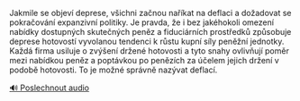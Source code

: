 
Jakmile se objeví deprese, všichni začnou naříkat na deflaci a dožadovat se pokračování expanzivní politiky. Je pravda, že i bez jakéhokoli omezení nabídky dostupných skutečných peněz a fiduciárních prostředků způsobuje deprese hotovostí vyvolanou tendenci k růstu kupní síly peněžní jednotky. Každá firma usiluje o zvýšení držené hotovosti a tyto snahy ovlivňují poměr mezi nabídkou peněz a poptávkou po penězích za účelem jejich držení v podobě hotovosti. To je možné správně nazývat deflací.

[🔊 Poslechnout audio](/data/7-paragraphs/audio/chapter_103/para_006-Jakmile-se-objev-deprese-vichni-zanou-nakat.mp3)
